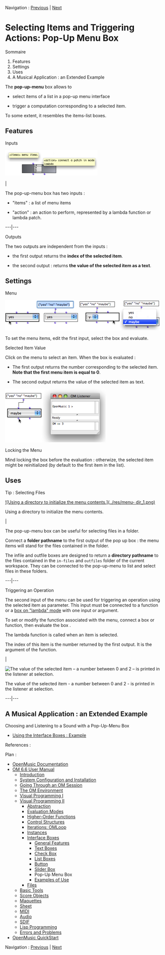 
Navigation : [Previous](Slider "page précédente\(Slider Box\)") |
[Next](InterfaceExample "Next\(Examples of Use\)")

# Selecting Items and Triggering Actions: Pop-Up Menu Box

Sommaire

  1. Features
  2. Settings
  3. Uses
  4. A Musical Application : an Extended Example

The  **pop-up-menu** box allows to

  * select items of a list in a pop-up menu interface

  * trigger a computation corresponding to a selected item.

To some extent, it resembles the items-list boxes.

## Features

Inputs

![](../res/popupbox.png)

|

The  pop-up-menu box has two inputs :

  * "items" : a list of menu items

  * "action" : an action to perform, represented by a lambda function or lambda patch.

  
  
---|---  
  
Outputs

The two outputs are independent from the inputs :

  * the first output returns the **index of the selected item**.

  * the second output : returns **the value of the selected item as a text**.

## Settings

Menu

![](../res/popup1.png)

To set the menu items, edit the first input, select the box and evaluate.

Selected Item Value

Click on the menu to select an item. When the box is evaluated :

  * The first output returns the number corresponding to the selected item. **Note that the first menu item is equal to 0**. 

  * The second output returns the value of the selected item as text.

![](../res/valuemaybe.png)

Locking the Menu

Mind locking the box before the evaluation : otherwize, the selected item
might be reinitialized (by default to the first item in the list).

## Uses

Tip : Selecting Files

[![Using a directory to initialize the menu contents.](../res/menu-
dir_1.png)](../res/menu-dir.png "Cliquez pour agrandir")

Using a directory to initialize the menu contents.

|

The  pop-up-menu box can be useful for selecting files in a folder.

Connect a **folder pathname** to the first output of the pop up box : the menu
items will stand for the files contained in the folder.

The  infile and outfile boxes are designed to return a  **directory pathname**
to the files contained in the `in-files` and `outfiles` folder of the current
workspace. They can be connected to the  pop-up-menu to list and select files
in these folders.  
  
---|---  
  
Triggering an Operation

The second input of the menu can be used for triggering an operation using the
selected item as parameter. This input must be connected to a function or a
[box on "lambda" mode](LambdaMode) with one input or argument.

To set or modify the function associated with the menu, connect a box or
function, then  evaluate the box .

The lambda function is called when an item is selected.

The index of this item is the number returned by the first output. It is the
argument of the function.

|

![The value of the selected item – a number between 0 and 2 – is printed in
the listener at selection.](../res/menu-action.png)

The value of the selected item - a number between 0 and 2 - is printed in the
listener at selection.  
  
---|---  
  
## A Musical Application : an Extended Example

Choosing and Listening to a Sound with a Pop-Up-Menu Box

  * [Using the Interface Boxes : Example](InterfaceExample)

References :

Plan :

  * [OpenMusic Documentation](OM-Documentation)
  * [OM 6.6 User Manual](OM-User-Manual)
    * [Introduction](00-Sommaire)
    * [System Configuration and Installation](Installation)
    * [Going Through an OM Session](Goingthrough)
    * [The OM Environment](Environment)
    * [Visual Programming I](BasicVisualProgramming)
    * [Visual Programming II](AdvancedVisualProgramming)
      * [Abstraction](Abstraction)
      * [Evaluation Modes](EvalModes)
      * [Higher-Order Functions](HighOrder)
      * [Control Structures](Control)
      * [Iterations: OMLoop](OMLoop)
      * [Instances](Instances)
      * [Interface Boxes](InterfaceBoxes)
        * [General Features](GeneralFeatures)
        * [Text Boxes](TextBoxes)
        * [Check Box](CheckBox)
        * [List Boxes](ListBoxes)
        * [Button](Button)
        * [Slider Box](Slider)
        * Pop-Up Menu Box
        * [Examples of Use](InterfaceExample)
      * [Files](Files)
    * [Basic Tools](BasicObjects)
    * [Score Objects](ScoreObjects)
    * [Maquettes](Maquettes)
    * [Sheet](Sheet)
    * [MIDI](MIDI)
    * [Audio](Audio)
    * [SDIF](SDIF)
    * [Lisp Programming](Lisp)
    * [Errors and Problems](errors)
  * [OpenMusic QuickStart](QuickStart-Chapters)

Navigation : [Previous](Slider "page précédente\(Slider Box\)") |
[Next](InterfaceExample "Next\(Examples of Use\)")

